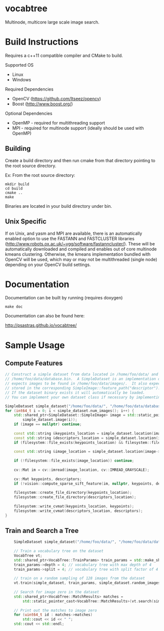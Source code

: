 vocabtree
=========

Multinode, multicore large scale image search.


Build Instructions
===================

Requires a c++11 compatible compiler and CMake to build.

Supported OS

* Linux
* Windows

Required Dependencies

* OpenCV (https://github.com/Itseez/opencv)
* Boost (http://www.boost.org/)

Optional Dependencies

* OpenMP - required for multithreading support
* MPI - required for multinode support (ideally should be used with OpenMP)

Building
----------

Create a build directory and then run cmake from that directory pointing to the root source directory.

Ex: From the root source directory:

    mkdir build
    cd build
    cmake ..
    make

Binaries are located in your build directory under bin.

Unix Specific
----------
If on Unix, and yasm and MPI are available, there is an automatically enabled option to use the FASTANN and 
FASTCLUSTER libraries (http://www.robots.ox.ac.uk/~vgg/software/fastanncluster/).  These will be automatically 
downloaded and compiled and enables out of core multinode kmeans clustering.  Otherwise, the kmeans 
implementation bundled with OpenCV will be used, which may or may not be multithreaded (single node) 
depending on your OpenCV build settings.


Documentation
===================

Documentation can be built by running (requires doxygen)

    make doc

Documentation can also be found here:

http://psastras.github.io/vocabtree/


Sample Usage
===================

Compute Features
-----------------------

```c++
// Construct a simple dataset from data located in /home/foo/data/ and store the database at 
// /home/foo/data/database.bin.  A SimpleDataset is an implementation of a generic dataset which
// expects images to be found in /home/foo/data/images/.  It also expects sift descriptors to be 
// stored in the corresponding SimpleImage::feature_path("descriptor").
// If the dataset binary exists it will automatically be loaded.
// You can implement your own dataset class if necessary by implementing Dataset.

SimpleDataset simple_dataset("/home/foo/data/", "/home/foo/data/database.bin");
for (int64_t i = 0; i < simple_dataset.num_images(); i++) {
	std::shared_ptr<SimpleDataset::SimpleImage> image = std::static_pointer_cast<SimpleDataset::SimpleImage>(
		simple_dataset.image(i));
	if (image == nullptr) continue;
	
	const std::string &keypoints_location = simple_dataset.location(image->feature_path("keypoints"));
	const std::string &descriptors_location = simple_dataset.location(image->feature_path("descriptors"));
	if (filesystem::file_exists(keypoints_location) && filesystem::file_exists(descriptors_location)) continue;
	
	const std::string &image_location = simple_dataset.location(image->location());
	
	if (!filesystem::file_exists(image_location)) continue;
	
	cv::Mat im = cv::imread(image_location, cv::IMREAD_GRAYSCALE);
	
	cv::Mat keypoints, descriptors;
	if (!vision::compute_sparse_sift_feature(im, nullptr, keypoints, descriptors)) continue;
	
	filesystem::create_file_directory(keypoints_location);
	filesystem::create_file_directory(descriptors_location);
	
	filesystem::write_cvmat(keypoints_location, keypoints);
	filesystem::write_cvmat(descriptors_location, descriptors);
}
```

Train and Search a Tree
-----------------------

```c++
    SimpleDataset simple_dataset("/home/foo/data/", "/home/foo/data/database.bin");
    
    // Train a vocabulary tree on the dataset
    VocabTree vt;
    std::shared_ptr<VocabTree::TrainParams> train_params = std::make_shared<VocabTree::TrainParams>();
    train_params->depth = 4; // vocabulary tree with max depth of 4
    train_params->split = 4; // vocabulary tree with split factor of 4
    
    // train on a random sampling of 128 images from the dataset
    vt.train(simple_dataset, train_params, simple_dataset.random_images(128));
    
    // Search for image zero in the dataset
    std::shared_ptr<VocabTree::MatchResults> matches =
        std::static_pointer_cast<VocabTree::MatchResults>(vt.search(simple_dataset, nullptr, simple_dataset.image(0)));
    
    // Print out the matches to image zero
    for (uint64_t id : matches->matches)
        std::cout << id << " ";
    std::cout << std::endl;
```
